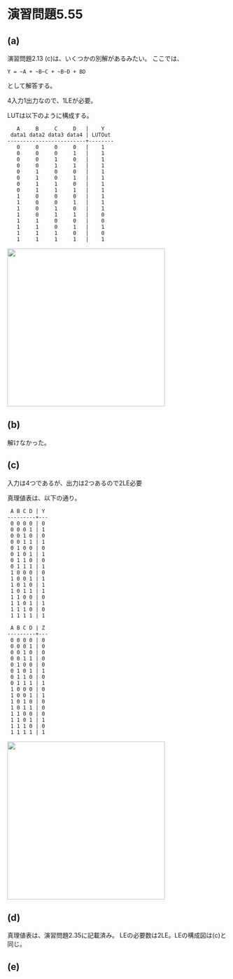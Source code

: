 # 演習問題5.55

## (a)

演習問題2.13 (c)は、いくつかの別解があるみたい。
ここでは、
```
Y = ~A + ~B~C + ~B~D + BD
```
として解答する。

4入力1出力なので、1LEが必要。

LUTは以下のように構成する。
```
   A     B     C     D   |    Y
 data1 data2 data3 data4 | LUTOut
-------------------------+--------
   0     0     0     0   |    1
   0     0     0     1   |    1
   0     0     1     0   |    1
   0     0     1     1   |    1
   0     1     0     0   |    1
   0     1     0     1   |    1
   0     1     1     0   |    1
   0     1     1     1   |    1
   1     0     0     0   |    1
   1     0     0     1   |    1
   1     0     1     0   |    1
   1     0     1     1   |    0
   1     1     0     0   |    0
   1     1     0     1   |    1
   1     1     1     0   |    0
   1     1     1     1   |    1
```

<img src="https://horie-t.github.io/DigitalDesignAndComputerArchitecture-Ans/images/ex5-55/ex5-55-a-LE.svg" width="360px" />




## (b)

解けなかった。

## (c)

入力は4つであるが、出力は2つあるので2LE必要

真理値表は、以下の通り。

```
 A B C D | Y
---------+---
 0 0 0 0 | 0
 0 0 0 1 | 1
 0 0 1 0 | 0
 0 0 1 1 | 1
 0 1 0 0 | 0
 0 1 0 1 | 1
 0 1 1 0 | 0
 0 1 1 1 | 1
 1 0 0 0 | 0
 1 0 0 1 | 1
 1 0 1 0 | 1
 1 0 1 1 | 1
 1 1 0 0 | 0
 1 1 0 1 | 1
 1 1 1 0 | 0
 1 1 1 1 | 1
```

```
 A B C D | Z
---------+---
 0 0 0 0 | 0
 0 0 0 1 | 0
 0 0 1 0 | 0
 0 0 1 1 | 0
 0 1 0 0 | 0
 0 1 0 1 | 1
 0 1 1 0 | 0
 0 1 1 1 | 1
 1 0 0 0 | 0
 1 0 0 1 | 1
 1 0 1 0 | 0
 1 0 1 1 | 0
 1 1 0 0 | 0
 1 1 0 1 | 1
 1 1 1 0 | 0
 1 1 1 1 | 1
```

<img src="https://horie-t.github.io/DigitalDesignAndComputerArchitecture-Ans/images/ex5-55/ex5-55-c-LE.svg" width="360px" />


## (d)

真理値表は、演習問題2.35に記載済み。
LEの必要数は2LE。LEの構成図は(c)と同じ。

## (e)
